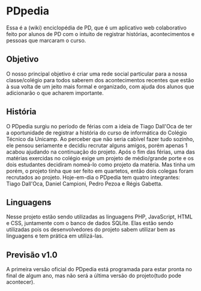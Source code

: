 # PDpedia

Essa é a (wiki) enciclopédia de PD, que é um aplicativo web colaborativo feito por alunos de PD com o intuito de registrar histórias, acontecimentos e pessoas que marcaram o curso.

## Objetivo

O nosso principal objetivo é criar uma rede social particular para a nossa classe/colégio para todos saberem dos acontecimentos recentes que estão à sua volta de um jeito mais formal e organizado, com ajuda dos alunos que adicionarão o que acharem importante.

## História

O PDpedia surgiu no período de férias com a ideia de Tiago Dall'Oca de ter a oportunidade de registrar a história do curso de informática do Colégio Técnico da Unicamp. Ao perceber que não seria cabível fazer tudo sozinho, ele pensou seriamente e decidiu recrutar alguns amigos, porém apenas 1 acabou ajudando na continuação do projeto.
Após o fim das férias, uma das matérias exercidas no colégio exige um projeto de médio/grande porte e os dois estudantes decidiram nomeá-lo como projeto da matéria. Mas tinha um porém, o projeto tinha que ser feito em quartetos, então dois colegas foram recrutados ao projeto.
Hoje-em-dia o PDpedia tem quatro integrantes: Tiago Dall'Oca, Daniel Campioni, Pedro Pezoa e Régis Gabetta.

## Linguagens

Nesse projeto estão sendo utilizadas as linguagens PHP, JavaScript, HTML e CSS, juntamente com o banco de dados SQLite.
Elas estão sendo utilizadas pois os desenvolvedores do projeto sabem utilizar bem as linguagens e tem prática em utilizá-las.

## Previsão v1.0

A primeira versão oficial do PDpedia está programada para estar pronta no final de algum ano, mas não será a última versão do projeto(tudo pode acontecer).
